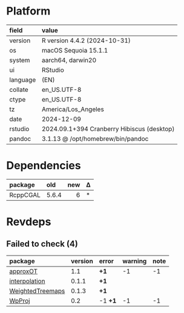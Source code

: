 # Platform

|field    |value                                      |
|:--------|:------------------------------------------|
|version  |R version 4.4.2 (2024-10-31)               |
|os       |macOS Sequoia 15.1.1                       |
|system   |aarch64, darwin20                          |
|ui       |RStudio                                    |
|language |(EN)                                       |
|collate  |en_US.UTF-8                                |
|ctype    |en_US.UTF-8                                |
|tz       |America/Los_Angeles                        |
|date     |2024-12-09                                 |
|rstudio  |2024.09.1+394 Cranberry Hibiscus (desktop) |
|pandoc   |3.1.13 @ /opt/homebrew/bin/pandoc          |

# Dependencies

|package  |old   | new|Δ  |
|:--------|:-----|---:|:--|
|RcppCGAL |5.6.4 |   6|*  |

# Revdeps

## Failed to check (4)

|package          |version |error     |warning |note |
|:----------------|:-------|:---------|:-------|:----|
|[approxOT](failures.md#approxot)|1.1     |__+1__    |-1      |-1   |
|[interpolation](failures.md#interpolation)|0.1.1   |__+1__    |        |     |
|[WeightedTreemaps](failures.md#weightedtreemaps)|0.1.3   |__+1__    |        |     |
|[WpProj](failures.md#wpproj)|0.2     |-1 __+1__ |-1      |-1   |

